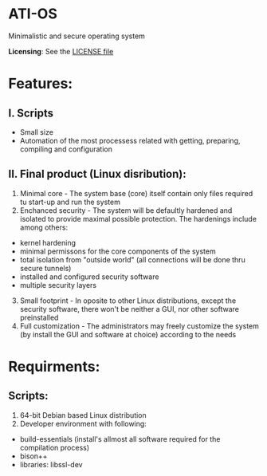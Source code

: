 # ATI-OS

Minimalistic and secure operating system

**Licensing**: See the [LICENSE file](LICENSE)

# Features:

## I. Scripts

- Small size
- Automation of the most processess related with getting, preparing, compiling and configuration

## II. Final product (Linux disribution):

1. Minimal core - The system base (core) itself contain only files required tu start-up and run the system
2. Enchanced security - The system will be defaultly hardened and isolated to provide maximal possible protection. The hardenings include among others:

- kernel hardening
- minimal permissons for the core components of the system
- total isolation from "outside world" (all connections will be done thru secure tunnels)
- installed and configured security software
- multiple security layers

3. Small footprint - In oposite to other Linux distributions, except the security software, there won't be neither a GUI, nor other software preinstalled
4. Full customization - The administrators may freely customize the system (by install the GUI and software at choice) according to the needs

# Requirments:

## Scripts:

1. 64-bit Debian based Linux distribution
2. Developer environment with following:

- build-essentials (install's allmost all software required for the compilation process)
- bison++
- libraries: libssl-dev
